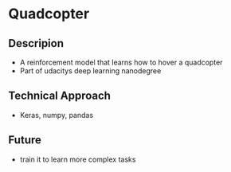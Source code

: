 # Quadcopter

## Descripion

-   A reinforcement model that learns how to hover a quadcopter
-   Part of udacitys deep learning nanodegree

## Technical Approach
-   Keras, numpy, pandas

## Future
-   train it to learn more complex tasks

